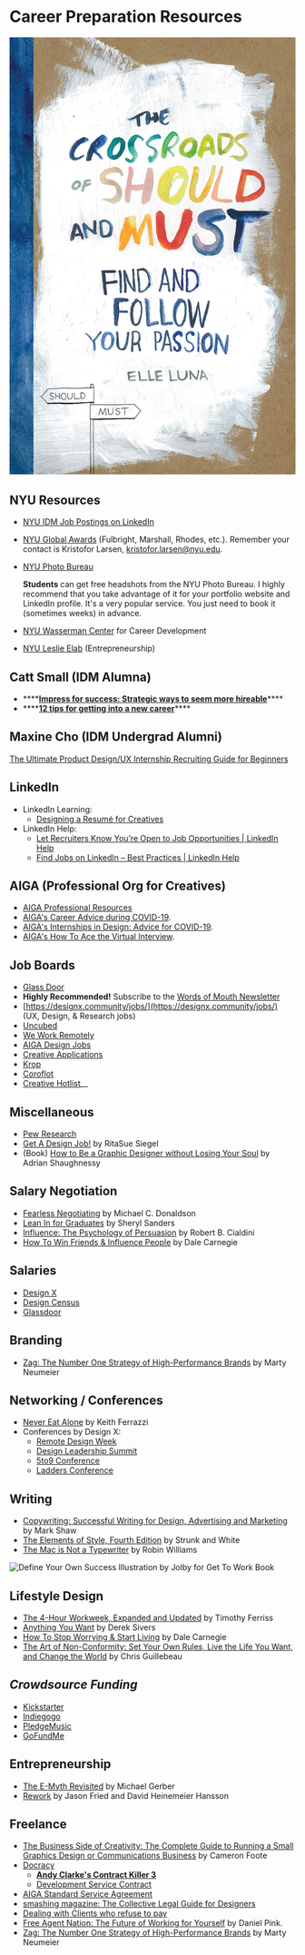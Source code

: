 # Career Preparation Resources

![The Crossroads of Should and Must by Elle Luna](<../.gitbook/assets/The Crossroads Between Should and Must.jpg>)

## NYU Resources

* [NYU IDM Job Postings on LinkedIn](https://www.linkedin.com/groups/8684560/)
* [NYU Global Awards](http://nyu.edu/scholarships) (Fulbright, Marshall, Rhodes, etc.). Remember your contact is Kristofor Larsen, kristofor.larsen@nyu.edu.
*   [NYU Photo Bureau](https://www.nyu.edu/about/leadership-university-administration/office-of-the-president/university-relationsandpublicaffairs/public-affairs/photo-bureau.html)

    **Students** can get free headshots from the NYU Photo Bureau. I highly recommend that you take advantage of it for your portfolio website and LinkedIn profile. It's a very popular service. You just need to book it (sometimes weeks) in advance.&#x20;
* [NYU Wasserman Center](https://www.nyu.edu/students/student-information-and-resources/career-development-and-jobs.html) for Career Development
* [NYU Leslie Elab](https://entrepreneur.nyu.edu) (Entrepreneurship)

## Catt Small (IDM Alumna)

* \*\*\*\*[**Impress for success: Strategic ways to seem more hireable**](https://cattsmall.com/advice/2018/09/24/be-hireable-get-hired.html)\*\*\*\*
* \*\*\*\*[**12 tips for getting into a new career**](https://cattsmall.com/advice/2019/11/02/get-entry-level-job-new-career.html)\*\*\*\*

## Maxine Cho (IDM Undergrad Alumni)

[The Ultimate Product Design/UX Internship Recruiting Guide for Beginners](https://www.notion.so/The-Ultimate-Product-Design-UX-Internship-Recruiting-Guide-for-Beginners-8dc35197946f41c388a4d152a02df19b)

## LinkedIn

* LinkedIn Learning:
  * [Designing a Resumé for Creatives](https://www.linkedin.com/learning/designing-a-resume-for-creatives/welcome?u=2131553)
* LinkedIn Help:&#x20;
  * [Let Recruiters Know You’re Open to Job Opportunities | LinkedIn Help](https://www.linkedin.com/help/linkedin/answer/67405?lang=en\&src=aff-lilpar\&veh=aff\_src.aff-lilpar\_c.partners\_pkw.123201\_plc.adgoal%20GmbH\_pcrid.449670\_learning\&trk=aff\_src.aff-lilpar\_c.partners\_pkw.123201\_plc.adgoal%20GmbH\_pcrid.449670\_learning\&clickid=XVGx8mzlPxyOUGjwUx0Mo38SUki2%3A00lwW9ZVM0\&irgwc=1)
  * [Find Jobs on LinkedIn – Best Practices | LinkedIn Help](https://www.linkedin.com/help/linkedin/answer/110912)

## AIGA (Professional Org for Creatives)

* [AIGA Professional Resources](http://www.aiga.org/professional-resources)
* [AIGA's Career Advice during COVID-19](https://www.aiga.org/aiga/content/tools-and-resources/commitment-to-community/career-advice-for-covid-19/).
* [AIGA's Internships in Design: Advice for COVID-19](https://www.aiga.org/aiga/content/tools-and-resources/commitment-to-community/internships-in-design-advice-for-covid-19/).
* [AIGA's How To Ace the Virtual Interview](https://www.aiga.org/aiga/content/tools-and-resources/commitment-to-community/how-to-ace-the-virtual-interview/).

## Job Boards

* [Glass Door](http://glassdoor.com)
* **Highly Recommended!** Subscribe to the [Words of Mouth Newsletter](http://www.wordsofmouth.org)
* [https://designx.community/jobs/](https://designx.community/jobs/) (UX, Design, & Research jobs)
* [Uncubed](https://uncubed.com)
* [We Work Remotely](https://weworkremotely.com)
* [AIGA Design Jobs](http://designjobs.aiga.org)
* [Creative Applications](http://www.creativeapplications.net/job-board)
* [Krop](https://www.krop.com/creative-jobs/)
* [Coroflot](http://www.coroflot.com/public/jobs\_browse.asp)
* [Creative Hotlist](http://www.creativehotlist.com)__

## **Miscellaneous**

* [Pew Research](http://www.pewresearch.org)
* [Get A Design Job!](http://www.aiga.org/get-a-design-job) by RitaSue Siegel
* (Book) [How to Be a Graphic Designer without Losing Your Soul](https://www.amazon.com/Graphic-Designer-without-Losing-Expanded/dp/1568989830/ref=tmm\_pap\_swatch\_0?\_encoding=UTF8\&qid=1516586778\&sr=1-1-spell) by Adrian Shaughnessy

## Salary Negotiation

* [Fearless Negotiating](https://www.amazon.com/Fearless-Negotiating-Michael-C-Donaldson/dp/1259584801/ref=sr\_1\_1\_twi\_pap\_2?ie=UTF8\&qid=1516674344\&sr=8-1\&keywords=fearless+negotiating) by Michael C. Donaldson
* [Lean In for Graduates](http://www.amazon.com/Lean-Graduates-Sheryl-Sandberg/dp/0385353677/ref=sr\_1\_1?ie=UTF8\&qid=1442940600\&sr=8-1\&keywords=lean+in+for+graduates) by Sheryl Sanders
* [Influence: The Psychology of Persuasion](https://www.amazon.com/Influence-Psychology-Persuasion-Robert-Cialdini/dp/006124189X/ref=sr\_1\_4?s=books\&ie=UTF8\&qid=1516674402\&sr=1-4\&keywords=influence) by Robert B. Cialdini
* [How To Win Friends & Influence People](https://www.amazon.com/How-Win-Friends-Influence-People-ebook/dp/B003WEAI4E/ref=sr\_1\_3?s=books\&ie=UTF8\&qid=1516674757\&sr=1-3\&keywords=dale+carnegie) by Dale Carnegie

## Salaries

* [Design X](https://salary.design) &#x20;
* [Design Census](https://designcensus.org)
* [Glassdoor](https://www.glassdoor.com/index.htm)

## Branding

* [Zag: The Number One Strategy of High-Performance Brands](https://www.amazon.com/Zag-Number-Strategy-High-Performance-Brands/dp/0321426770/ref=sr\_1\_3?ie=UTF8\&qid=1516833998\&sr=8-3\&keywords=marty+neumeier) by Marty Neumeier

## Networking / Conferences

* [Never Eat Alone](https://www.amazon.com/Never-Eat-Alone-Expanded-Updated/dp/B00H6JBFOS/ref=sr\_1\_1?s=books\&ie=UTF8\&qid=1516833304\&sr=1-1\&keywords=never+eat+alone) by Keith Ferrazzi
* Conferences by Design X:
  * [Remote Design Week](https://remotedesignweek.com)
  * [Design Leadership Summit](https://designleadership.io/summit-2019)
  * [5to9 Conference](https://5to9.co)
  * [Ladders Conference](https://designx.community/ladders-conference/)

## Writing

* [Copywriting: Successful Writing for Design, Advertising and Marketing](https://www.amazon.com/Copywriting-Successful-Writing-Advertising-Marketing/dp/1780670001/ref=sr\_1\_5?s=books\&ie=UTF8\&qid=1516899375\&sr=1-5\&keywords=copywriting) by Mark Shaw
* [The Elements of Style, Fourth Edition](http://www.amazon.com/Elements-Style-Fourth-William-Strunk/dp/020530902X/ref=sr\_1\_1?ie=UTF8\&qid=1422276317\&sr=8-1\&keywords=stunk+and+whites+elements+of+style) by Strunk and White
* [The Mac is Not a Typewriter](http://www.amazon.com/Mac-Not-Typewriter-2nd/dp/0201782634/ref=sr\_1\_1?ie=UTF8\&qid=1422276493\&sr=8-1\&keywords=the+mac+is+not+a+typewriter) by Robin Williams

![Define Your Own Success Illustration by Jolby for Get To Work Book](<../.gitbook/assets/GETTOWORKBOOK\_ define your own success.jpg>)

## Lifestyle Design

* [The 4-Hour Workweek, Expanded and Updated](http://www.amazon.com/4-Hour-Workweek-Expanded-Updated-Cutting-Edge/dp/0307465357/ref=sr\_1\_2?s=books\&ie=UTF8\&qid=1312561321\&sr=1-2) by Timothy Ferriss
* [Anything You Want](http://www.amazon.com/Anything-You-Want-Derek-Sivers/dp/1936719118/ref=sr\_1\_1?s=books\&ie=UTF8\&qid=1312561032\&sr=1-1) by Derek Sivers
* [How To Stop Worrying & Start Living](https://www.amazon.com/How-stop-worrying-start-living-ebook/dp/B01NCV2RIR/) by Dale Carnegie
* [The Art of Non-Conformity: Set Your Own Rules, Live the Life You Want, and Change the World](http://www.amazon.com/Art-Non-Conformity-Rules-Change-World/dp/0399536108/ref=sr\_1\_1?s=books\&ie=UTF8\&qid=1312561247\&sr=1-1) by Chris Guillebeau

## _Crowdsource Funding_

* [Kickstarter](http://kickstarter.com)
* [Indiegogo](http://www.indiegogo.com)
* [PledgeMusic](http://pledgemusic.com)
* [GoFundMe](http://gofundme.com)

## Entrepreneurship

* [The E-Myth Revisited](https://www.amazon.com/E-Myth-Revisited-Small-Businesses-About/dp/0887307280/ref=tmm\_pap\_swatch\_0?\_encoding=UTF8\&qid=1516833277\&sr=8-1) by Michael Gerber
*   [Rework](https://www.amazon.com/Rework-Jason-Fried/dp/0307463745/ref=sr\_1\_1\_twi\_har\_2?s=books\&ie=UTF8\&qid=1516586631\&sr=1-1\&keywords=rework) by Jason Fried and David Heinemeier Hansson



## Freelance

* [The Business Side of Creativity: The Complete Guide to Running a Small Graphics Design or Communications Business](https://www.amazon.com/Business-Side-Creativity-Comprehensive-Communications/dp/0393734005/ref=la\_B00IMVP96O\_1\_1?s=books\&ie=UTF8\&qid=1516586595\&sr=1-1) by Cameron Foote
* [Docracy](http://www.docracy.com/doc/showalluserdocs?sortBy=4\&page=1\&userId=7435)
  * [**Andy Clarke's Contract Killer 3**](http://stuffandnonsense.co.uk/projects/contract-killer)
  * [Development Service Contract](https://www.docracy.com/7079/development-service-contract)
* [AIGA Standard Service Agreement](http://www.aiga.org/standard-agreement/)
* [smashing magazine: The Collective Legal Guide for Designers](http://www.smashingmagazine.com/2013/04/03/legal-guide-contract-samples-for-designers/)
* [Dealing with Clients who refuse to pay](http://www.smashingmagazine.com/2010/04/09/dealing-with-clients-who-refuse-to-pay)
* [Free Agent Nation: The Future of Working for Yourself](https://www.amazon.com/Free-Agent-Nation-Working-Yourself/dp/0446678791/ref=asap\_bc?ie=UTF8) by Daniel Pink.
* [Zag: The Number One Strategy of High-Performance Brands](https://www.amazon.com/Zag-Number-Strategy-High-Performance-Brands/dp/0321426770/ref=sr\_1\_3?ie=UTF8\&qid=1516833998\&sr=8-3\&keywords=marty+neumeier) by Marty Neumeier

###
